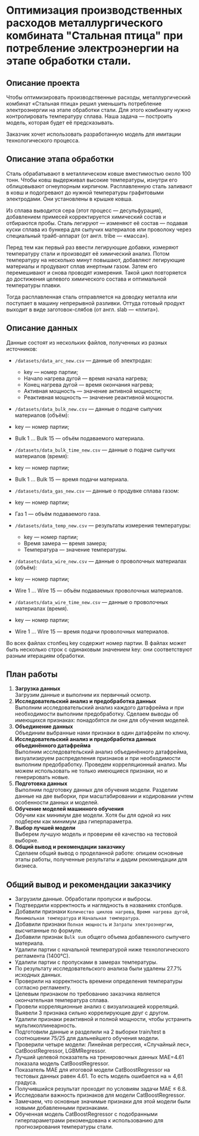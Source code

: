 # Оптимизация производственных расходов металлургического комбината "Стальная птица" при потребление электроэнергии на этапе обработки стали.

## Описание проекта
Чтобы оптимизировать производственные расходы, металлургический комбинат «Стальная птица» решил уменьшить потребление электроэнергии на этапе обработки стали. Для этого комбинату нужно контролировать температуру сплава. Наша задача — построить модель, которая будет её предсказывать. 

Заказчик хочет использовать разработанную модель для имитации технологического процесса.

## Описание этапа обработки
Сталь обрабатывают в металлическом ковше вместимостью около 100 тонн. Чтобы ковш выдерживал высокие температуры, изнутри его облицовывают огнеупорным кирпичом. Расплавленную сталь заливают в ковш и подогревают до нужной температуры графитовыми электродами. Они установлены в крышке ковша.

Из сплава выводится сера (этот процесс — десульфурация), добавлением примесей корректируется химический состав и отбираются пробы. Сталь легируют — изменяют её состав — подавая куски сплава из бункера для сыпучих материалов или проволоку через специальный трайб-аппарат (от англ. tribe — «масса»).

Перед тем как первый раз ввести легирующие добавки, измеряют температуру стали и производят её химический анализ. Потом температуру на несколько минут повышают, добавляют легирующие материалы и продувают сплав инертным газом. Затем его перемешивают и снова проводят измерения. Такой цикл повторяется до достижения целевого химического состава и оптимальной температуры плавки.

Тогда расплавленная сталь отправляется на доводку металла или поступает в машину непрерывной разливки. Оттуда готовый продукт выходит в виде заготовок-слябов (от англ. slab — «плита»).

## Описание данных

Данные состоят из нескольких файлов, полученных из разных источников:
-	`/datasets/data_arc_new.csv` — данные об электродах:
    -	key — номер партии;
    -	Начало нагрева дугой — время начала нагрева;
    -	Конец нагрева дугой — время окончания нагрева;
    -	Активная мощность — значение активной мощности;
    -	Реактивная мощность — значение реактивной мощности.


-	`/datasets/data_bulk_new.csv` — данные о подаче сыпучих материалов (объём):
   -	key — номер партии;
   -	Bulk 1 … Bulk 15 — объём подаваемого материала.  


-	`/datasets/data_bulk_time_new.csv` — данные о подаче сыпучих материалов (время):
   -	key — номер партии;
   -	Bulk 1 … Bulk 15 — время подачи материала.

-	`/datasets/data_gas_new.csv` — данные о продувке сплава газом:
   -	key — номер партии;
   -	Газ 1 — объём подаваемого газа.

-	`/datasets/data_temp_new.csv` — результаты измерения температуры:
    -	key — номер партии;
    -	Время замера — время замера;
    -	Температура — значение температуры.


-	`/datasets/data_wire_new.csv` — данные о проволочных материалах (объём):
   -	key — номер партии;
   -	Wire 1 … Wire 15 — объём подаваемых проволочных материалов.

-	`/datasets/data_wire_time_new.csv` — данные о проволочных материалах (время).
   -	key — номер партии;
   -	Wire 1 … Wire 15 — время подачи проволочных материалов.


Во всех файлах столбец key содержит номер партии. В файлах может быть несколько строк с одинаковым значением key: они соответствуют разным итерациям обработки.

## План работы

1.	**Загрузка данных**  
Загрузим данные и выполним их первичный осмотр.
2.	**Исследовательский анализ и предобработка данных**  
Выполним исследовательский анализ каждого датафрейма и при необходимости выполним предобработку. Сделаем выводы об имеющихся признаках: понадобятся ли они для обучения моделей.
3.	**Объединение данных**  
Объединим выбранные нами признаки в один датафрейм по ключу.
4. **Исследовательский анализ и предобработка данных объединённого датафрейма**  
Выполним исследовательский анализ объединённого датафрейма, визуализируем распределения признаков и при необходимости выполним предобработку. Проведем корреляционный анализ. Мы можем использовать не только имеющиеся признаки, но и генерировать новые.
5. **Подготовка данных**  
Выполним подготовку данных для обучения модели. Разделим данные на две выборки, при масштабировании и кодировании учтем особенности данных и моделей.
6. **Обучение моделей машинного обучения**  
Обучим как минимум две модели. Хотя бы для одной из них подберем как минимум два гиперпараметра.
7. **Выбор лучшей модели**  
Выберем лучшую модель и проверим её качество на тестовой выборке.
8. **Общий вывод и рекомендации заказчику**  
Сделаем общий вывод о проделанной работе: опишем основные этапы работы, полученные результаты и дадим рекомендации для бизнеса.

## Общий вывод и рекомендации заказчику

- Загрузили данные. Обработали пропуски и выбросы.
- Подтвердили корректность и наглядность в названиях столбцов.
- Добавили признаки `Количество циклов нагрева`, `Время нагрева дугой`, `Минимальная температура` и `Начальная температура`.
- Добавили признаки `Полная мощность` и `Затраты электроэнергии`, высчитанные по формуле.
- Добавили признак `Bulk sum` общего объема добавленного сыпучего материала.
- Удалили партии с начальной температурой ниже технологического регламента (1400°С).
- Удалили партии с пропусками в замерах температуры.
- По результату исследовательского анализа были удалены 27.7% исходных данных.
- Проверили на корректность времени определения температуры согласно регламенту.
- Целевым признаком по требованию заказчика является окончательная температура сплава.
- Провели корреляционные анализ с визуализацией корреляций. Выявели 3 признака сильно коррелирующие друг с другом. 
- Удалили признаки реактивной и полной мощности, чтобы устранить мультиколлинеарность.
- Подготовили данные и разделили на 2 выборки train/test в соотношении 75/25 для дальнейшего обучения модели.
- Проверили четыре модели: Линейная регрессия, «Случайный лес», CatBoostRegressor, LGBMRegressor.
- Лучший целевой показатель на тренировочных данных MAE=4.61 показала модель CatBoostRegressor.
- Показатель MAE для итоговой модели CatBoostRegressor на тестовых данных равен 4.61. То есть модель ошибается на ≈ 4,61 градуса.
- Получившийся результат проходит по условиям задачи MAE ≤ 6.8. 
- Исследовали важность признаков для модели CatBoostRegressor.
- Замечаем, что основные значимые признаки для этой модели были новыми добавленными признаками.
- Обученная модель CatBoostRegressor с подобранными гиперпараметрами рекомендована к использованию для прогнозирования температуры стали.
